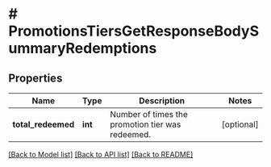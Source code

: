 # # PromotionsTiersGetResponseBodySummaryRedemptions

## Properties

Name | Type | Description | Notes
------------ | ------------- | ------------- | -------------
**total_redeemed** | **int** | Number of times the promotion tier was redeemed. | [optional]

[[Back to Model list]](../../README.md#models) [[Back to API list]](../../README.md#endpoints) [[Back to README]](../../README.md)
